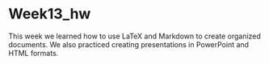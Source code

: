 # Week13_hw

This week we learned how to use LaTeX and Markdown to create organized documents. We also practiced creating presentations in PowerPoint and HTML formats.
